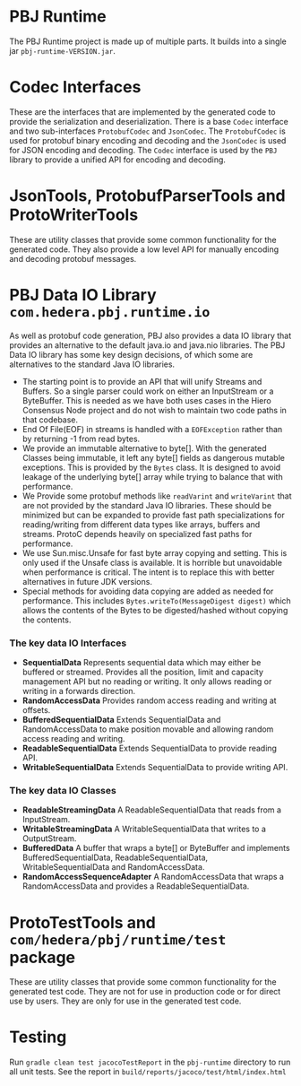 # PBJ Runtime

The PBJ Runtime project is made up of multiple parts. It builds into a single jar `pbj-runtime-VERSION.jar`.

# Codec Interfaces

These are the interfaces that are implemented by the generated code to provide the serialization and deserialization.
There is a base `Codec` interface and two sub-interfaces `ProtobufCodec` and `JsonCodec`. The `ProtobufCodec` is used
for protobuf binary encoding and decoding and the `JsonCodec` is used for JSON encoding and decoding. The `Codec`
interface is used by the `PBJ` library to provide a unified API for encoding and decoding.

# JsonTools, ProtobufParserTools and ProtoWriterTools

These are utility classes that provide some common functionality for the generated code. They also provide a low level
API for manually encoding and decoding protobuf messages.

# PBJ Data IO Library `com.hedera.pbj.runtime.io`

As well as protobuf code generation, PBJ also provides a data IO library that provides an alternative to the default
java.io and java.nio libraries. The PBJ Data IO library has some key design decisions, of which some are alternatives
to the standard Java IO libraries.
* The starting point is to provide an API that will unify Streams and Buffers. So a single parser could work on
either an InputStream or a ByteBuffer. This is needed as we have both uses cases in the Hiero Consensus Node project and
do not wish to maintain two code paths in that codebase.
* End Of File(EOF) in streams is handled with a `EOFException` rather than by returning -1 from read bytes.
* We provide an immutable alternative to byte[]. With the generated Classes being immutable, it left any
byte[] fields as dangerous mutable exceptions. This is provided by the `Bytes` class. It is designed to avoid
leakage of the underlying byte[] array while trying to balance that with performance.
* We Provide some protobuf methods like `readVarint` and `writeVarint` that are not provided by the standard Java IO
libraries. These should be minimized but can be expanded to provide fast path specializations for
reading/writing from different data types like arrays, buffers and streams. ProtoC depends heavily on specialized fast
paths for performance.
* We use Sun.misc.Unsafe for fast byte array copying and setting. This is only used if the Unsafe class is available. It
is horrible but unavoidable when performance is critical. The intent is to replace this with better alternatives
in future JDK versions.
* Special methods for avoiding data copying are added as needed for performance.
This includes `Bytes.writeTo(MessageDigest digest)` which allows the contents of the Bytes to be digested/hashed
without copying the contents.

### The key data IO Interfaces

* **SequentialData** Represents sequential data which may either be buffered or streamed. Provides all the
  position, limit and capacity management API but no reading or writing. It only allows reading or writing
  in a forwards direction.
* **RandomAccessData** Provides random access reading and writing at offsets.
* **BufferedSequentialData** Extends SequentialData and RandomAccessData to make position movable and allowing
  random access reading and writing.
* **ReadableSequentialData** Extends SequentialData to provide reading API.
* **WritableSequentialData** Extends SequentialData to provide writing API.

### The key data IO Classes

* **ReadableStreamingData** A ReadableSequentialData that reads from a InputStream.
* **WritableStreamingData** A WritableSequentialData that writes to a OutputStream.
* **BufferedData** A buffer that wraps a byte[] or ByteBuffer and implements BufferedSequentialData,
  ReadableSequentialData, WritableSequentialData and RandomAccessData.
* **RandomAccessSequenceAdapter** A RandomAccessData that wraps a RandomAccessData and provides a ReadableSequentialData.

# ProtoTestTools and `com/hedera/pbj/runtime/test` package

These are utility classes that provide some common functionality for the generated test code. They are not for use in
production code or for direct use by users. They are only for use in the generated test code.


# Testing

Run `gradle clean test jacocoTestReport` in the `pbj-runtime` directory to run all unit tests. See the report in
`build/reports/jacoco/test/html/index.html`
